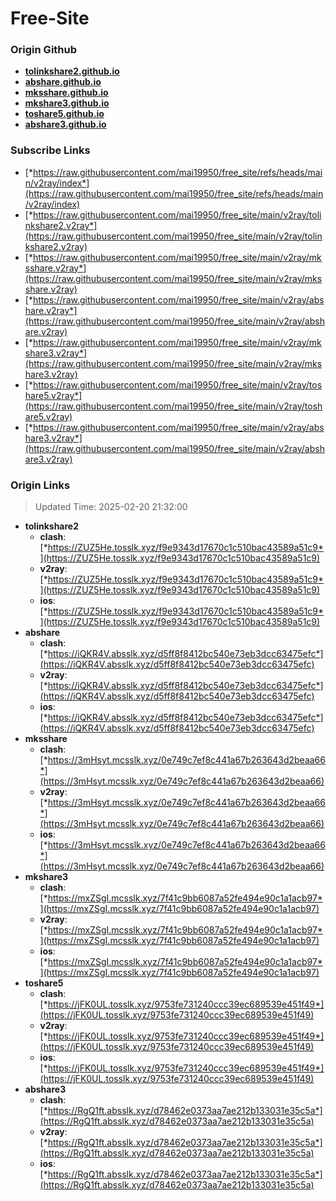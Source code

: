 # Free-Site

### Origin Github

- [**tolinkshare2.github.io**](https://github.com/tolinkshare2/tolinkshare2.github.io)
- [**abshare.github.io**](https://github.com/abshare/abshare.github.io)
- [**mksshare.github.io**](https://github.com/mksshare/mksshare.github.io)
- [**mkshare3.github.io**](https://github.com/mkshare3/mkshare3.github.io)
- [**toshare5.github.io**](https://github.com/toshare5/toshare5.github.io)
- [**abshare3.github.io**](https://github.com/abshare3/abshare3.github.io)

### Subscribe Links

- [*https://raw.githubusercontent.com/mai19950/free_site/refs/heads/main/v2ray/index*](https://raw.githubusercontent.com/mai19950/free_site/refs/heads/main/v2ray/index)
- [*https://raw.githubusercontent.com/mai19950/free_site/main/v2ray/tolinkshare2.v2ray*](https://raw.githubusercontent.com/mai19950/free_site/main/v2ray/tolinkshare2.v2ray)
- [*https://raw.githubusercontent.com/mai19950/free_site/main/v2ray/mksshare.v2ray*](https://raw.githubusercontent.com/mai19950/free_site/main/v2ray/mksshare.v2ray)
- [*https://raw.githubusercontent.com/mai19950/free_site/main/v2ray/abshare.v2ray*](https://raw.githubusercontent.com/mai19950/free_site/main/v2ray/abshare.v2ray)
- [*https://raw.githubusercontent.com/mai19950/free_site/main/v2ray/mkshare3.v2ray*](https://raw.githubusercontent.com/mai19950/free_site/main/v2ray/mkshare3.v2ray)
- [*https://raw.githubusercontent.com/mai19950/free_site/main/v2ray/toshare5.v2ray*](https://raw.githubusercontent.com/mai19950/free_site/main/v2ray/toshare5.v2ray)
- [*https://raw.githubusercontent.com/mai19950/free_site/main/v2ray/abshare3.v2ray*](https://raw.githubusercontent.com/mai19950/free_site/main/v2ray/abshare3.v2ray)

### Origin Links

> Updated Time: 2025-02-20 21:32:00

- **tolinkshare2**
  - **clash**: [*https://ZUZ5He.tosslk.xyz/f9e9343d17670c1c510bac43589a51c9*](https://ZUZ5He.tosslk.xyz/f9e9343d17670c1c510bac43589a51c9)
  - **v2ray**: [*https://ZUZ5He.tosslk.xyz/f9e9343d17670c1c510bac43589a51c9*](https://ZUZ5He.tosslk.xyz/f9e9343d17670c1c510bac43589a51c9)
  - **ios**: [*https://ZUZ5He.tosslk.xyz/f9e9343d17670c1c510bac43589a51c9*](https://ZUZ5He.tosslk.xyz/f9e9343d17670c1c510bac43589a51c9)
- **abshare**
  - **clash**: [*https://iQKR4V.absslk.xyz/d5ff8f8412bc540e73eb3dcc63475efc*](https://iQKR4V.absslk.xyz/d5ff8f8412bc540e73eb3dcc63475efc)
  - **v2ray**: [*https://iQKR4V.absslk.xyz/d5ff8f8412bc540e73eb3dcc63475efc*](https://iQKR4V.absslk.xyz/d5ff8f8412bc540e73eb3dcc63475efc)
  - **ios**: [*https://iQKR4V.absslk.xyz/d5ff8f8412bc540e73eb3dcc63475efc*](https://iQKR4V.absslk.xyz/d5ff8f8412bc540e73eb3dcc63475efc)
- **mksshare**
  - **clash**: [*https://3mHsyt.mcsslk.xyz/0e749c7ef8c441a67b263643d2beaa66*](https://3mHsyt.mcsslk.xyz/0e749c7ef8c441a67b263643d2beaa66)
  - **v2ray**: [*https://3mHsyt.mcsslk.xyz/0e749c7ef8c441a67b263643d2beaa66*](https://3mHsyt.mcsslk.xyz/0e749c7ef8c441a67b263643d2beaa66)
  - **ios**: [*https://3mHsyt.mcsslk.xyz/0e749c7ef8c441a67b263643d2beaa66*](https://3mHsyt.mcsslk.xyz/0e749c7ef8c441a67b263643d2beaa66)
- **mkshare3**
  - **clash**: [*https://mxZSgI.mcsslk.xyz/7f41c9bb6087a52fe494e90c1a1acb97*](https://mxZSgI.mcsslk.xyz/7f41c9bb6087a52fe494e90c1a1acb97)
  - **v2ray**: [*https://mxZSgI.mcsslk.xyz/7f41c9bb6087a52fe494e90c1a1acb97*](https://mxZSgI.mcsslk.xyz/7f41c9bb6087a52fe494e90c1a1acb97)
  - **ios**: [*https://mxZSgI.mcsslk.xyz/7f41c9bb6087a52fe494e90c1a1acb97*](https://mxZSgI.mcsslk.xyz/7f41c9bb6087a52fe494e90c1a1acb97)
- **toshare5**
  - **clash**: [*https://jFK0UL.tosslk.xyz/9753fe731240ccc39ec689539e451f49*](https://jFK0UL.tosslk.xyz/9753fe731240ccc39ec689539e451f49)
  - **v2ray**: [*https://jFK0UL.tosslk.xyz/9753fe731240ccc39ec689539e451f49*](https://jFK0UL.tosslk.xyz/9753fe731240ccc39ec689539e451f49)
  - **ios**: [*https://jFK0UL.tosslk.xyz/9753fe731240ccc39ec689539e451f49*](https://jFK0UL.tosslk.xyz/9753fe731240ccc39ec689539e451f49)
- **abshare3**
  - **clash**: [*https://RgQ1ft.absslk.xyz/d78462e0373aa7ae212b133031e35c5a*](https://RgQ1ft.absslk.xyz/d78462e0373aa7ae212b133031e35c5a)
  - **v2ray**: [*https://RgQ1ft.absslk.xyz/d78462e0373aa7ae212b133031e35c5a*](https://RgQ1ft.absslk.xyz/d78462e0373aa7ae212b133031e35c5a)
  - **ios**: [*https://RgQ1ft.absslk.xyz/d78462e0373aa7ae212b133031e35c5a*](https://RgQ1ft.absslk.xyz/d78462e0373aa7ae212b133031e35c5a)
